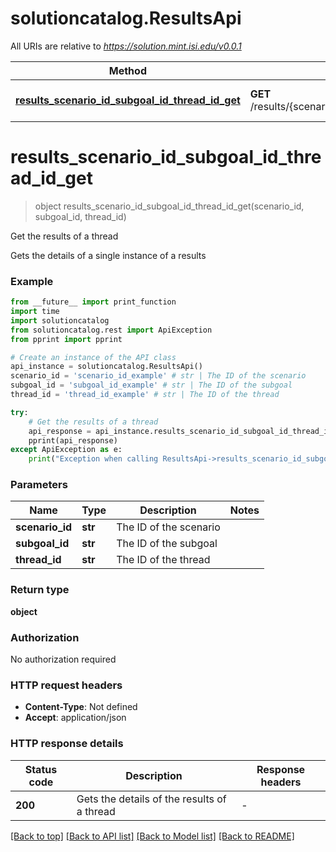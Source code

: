 # solutioncatalog.ResultsApi

All URIs are relative to *https://solution.mint.isi.edu/v0.0.1*

Method | HTTP request | Description
------------- | ------------- | -------------
[**results_scenario_id_subgoal_id_thread_id_get**](ResultsApi.md#results_scenario_id_subgoal_id_thread_id_get) | **GET** /results/{scenario_id}/{subgoal_id}/{thread_id} | Get the results of a thread


# **results_scenario_id_subgoal_id_thread_id_get**
> object results_scenario_id_subgoal_id_thread_id_get(scenario_id, subgoal_id, thread_id)

Get the results of a thread

Gets the details of a single instance of a results

### Example

```python
from __future__ import print_function
import time
import solutioncatalog
from solutioncatalog.rest import ApiException
from pprint import pprint

# Create an instance of the API class
api_instance = solutioncatalog.ResultsApi()
scenario_id = 'scenario_id_example' # str | The ID of the scenario
subgoal_id = 'subgoal_id_example' # str | The ID of the subgoal
thread_id = 'thread_id_example' # str | The ID of the thread

try:
    # Get the results of a thread
    api_response = api_instance.results_scenario_id_subgoal_id_thread_id_get(scenario_id, subgoal_id, thread_id)
    pprint(api_response)
except ApiException as e:
    print("Exception when calling ResultsApi->results_scenario_id_subgoal_id_thread_id_get: %s\n" % e)
```

### Parameters

Name | Type | Description  | Notes
------------- | ------------- | ------------- | -------------
 **scenario_id** | **str**| The ID of the scenario | 
 **subgoal_id** | **str**| The ID of the subgoal | 
 **thread_id** | **str**| The ID of the thread | 

### Return type

**object**

### Authorization

No authorization required

### HTTP request headers

 - **Content-Type**: Not defined
 - **Accept**: application/json

### HTTP response details
| Status code | Description | Response headers |
|-------------|-------------|------------------|
**200** | Gets the details of the results of a thread |  -  |

[[Back to top]](#) [[Back to API list]](../#documentation-for-api-endpoints) [[Back to Model list]](../#documentation-for-models) [[Back to README]](../)

